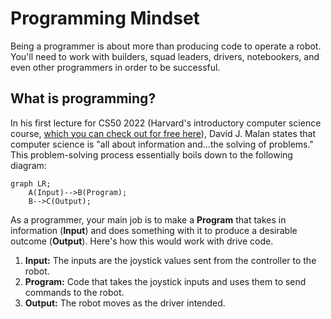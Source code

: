 # Programming Mindset

Being a programmer is about more than producing code to operate a robot. You'll need to work with builders, squad leaders, drivers, notebookers, and even other programmers in order to be successful.


## What is programming?


In his first lecture for CS50 2022 (Harvard's introductory computer science course, [which you can check out for free here](https://www.edx.org/course/introduction-computer-science-harvardx-cs50x)), David J. Malan states that computer science is "all about information and...the solving of problems." This problem-solving process essentially boils down to the following diagram:
```mermaid
graph LR;
	A(Input)-->B(Program);
	B-->C(Output);
```
As a programmer, your main job is to make a **Program** that takes in information (**Input**) and does something with it to produce a desirable outcome (**Output**). Here's how this would work with drive code.
1. **Input:** The inputs are the joystick values sent from the controller to the robot.
2. **Program:** Code that takes the joystick inputs and uses them to send commands to the robot.
3. **Output:** The robot moves as the driver intended.

